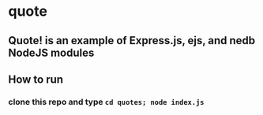 # quote
## Quote! is an example of Express.js, ejs, and nedb NodeJS modules

## How to run
### clone this repo and type ```cd quotes; node index.js```
